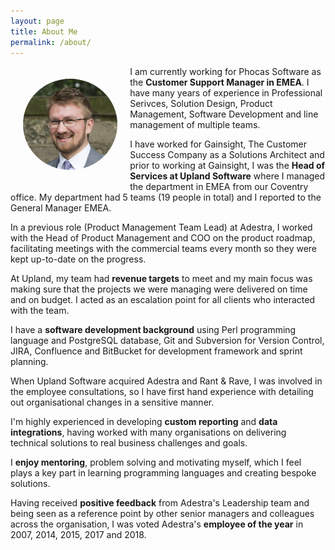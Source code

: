 ```yaml
---
layout: page
title: About Me
permalink: /about/
---
```


<img src="../images/me.png" alt="Robert Loveridge" style="border-radius: 50%; width: 30%; float:left; margin: 20px;">

I am currently working for Phocas Software as the **Customer Support Manager in EMEA**. I have many years of experience in Professional Serivces, Solution Design, Product Management, Software Development and line management of multiple teams.

I have worked for Gainsight, The Customer Success Company as a Solutions Architect and prior to working at Gainsight, I was the **Head of Services at Upland Software** where I managed the department in EMEA from our Coventry office. My department had 5 teams (19 people in total) and I reported to the General Manager EMEA.

In a previous role (Product Management Team Lead) at Adestra, I worked with the Head of Product Management and COO on the product roadmap, facilitating meetings with the commercial teams every month so they were kept up-to-date on the progress.

At Upland, my team had **revenue targets** to meet and my main focus was making sure that the projects we were managing were delivered on time and on budget. I acted as an escalation point for all clients who interacted with the team.

I have a **software development background** using Perl programming language and PostgreSQL database, Git and Subversion for Version Control, JIRA, Confluence and BitBucket for development framework and sprint planning.

When Upland Software acquired Adestra and Rant & Rave, I was involved in the employee consultations, so I have first hand experience with detailing out organisational changes in a sensitive manner.

I'm highly experienced in developing **custom reporting** and **data integrations**, having worked with many organisations on delivering technical solutions to real business challenges and goals.

I **enjoy mentoring**, problem solving and motivating myself, which I feel plays a key part in learning programming languages and creating bespoke solutions.

Having received **positive feedback** from Adestra's Leadership team and being seen as a reference point by other senior managers and colleagues across the organisation, I was voted Adestra's **employee of the year** in 2007, 2014, 2015, 2017 and 2018.
